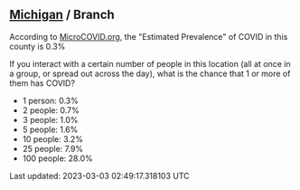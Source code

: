 
## [Michigan](/united-states/michigan) / Branch

According to [MicroCOVID.org](http://microcovid.org),
the "Estimated Prevalence" of COVID in this county is 0.3%

If you interact with a certain number of people in this location
(all at once in a group, or spread out across the day), what is the chance that
1 or more of them has COVID?

- 1 person: 0.3%
- 2 people: 0.7%
- 3 people: 1.0%
- 5 people: 1.6%
- 10 people: 3.2%
- 25 people: 7.9%
- 100 people: 28.0%

Last updated: 2023-03-03 02:49:17.318103 UTC
